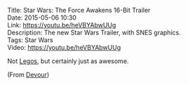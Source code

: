 Title: Star Wars: The Force Awakens 16-Bit Trailer  
Date: 2015-05-06 10:30  
Link: https://youtu.be/heVBYAbwUUg  
Description: The new Star Wars Trailer, with SNES graphics.  
Tags: Star Wars  
Video: https://youtu.be/heVBYAbwUUg  

Not [Legos][1], but certainly just as awesome.

(From [Devour][2])

[1]: /2015/4/18/lego-star-wars-the-force-awakens-trailer-2 "My post on the second trailer for 'Star Wars: The Force Awakens'"
[2]: http://devour.com/video/16-bit-star-wars-the-force-awakens-trailer/ "Source Devour post"